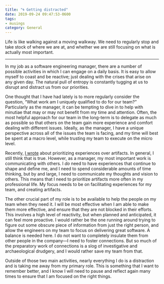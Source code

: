 ```yaml
---
title: "🌀 Getting distracted"
date: 2019-09-24 09:47:53-0600
tags:
- musings
category: General
---
```


Life is like walking against a moving walkway. We need to regularly stop and take stock of where we are at, and whether we are still focusing on what is actually most important.

***

In my job as a software engineering manager, there are a number of possible activities in which I can engage on a daily basis. It is easy to allow myself to coast and be reactive; just dealing with the crises that arise on any given day. The natural pull of entropy is constantly tugging at us to disrupt and distract us from our priorities.

One thought that I have had lately is to more regularly consider the question, “What work am I uniquely qualified to do for our team?” Particularly as the manager, it can be tempting to dive in to help with minutiae that may or may not benefit from my time and attention. Often, the most helpful approach for our team in the long-term is to delegate as much as possible so that others on the team gain more experience and comfort dealing with different issues. Ideally, as the manager, I have a unique perspective across all of the issues the team is facing, and my time will best be spent at a macro level, while trusting my team to execute on the micro level.

Recently, [I wrote](https://www.bennorris.com/2019/08/23/experiences-over-artifacts) about prioritizing experiences over artifacts. In general, I still think that is true. However, as a manager, my most important work is communicating with others. I *do* need to have experiences that continue to shape and define me, and I need to spend considerable amounts of time thinking, but by and large, I need to communicate my thoughts and vision to others. This means that I need to prioritize artifacts more often in my professional life. My focus needs to be on facilitating experiences for my team, and creating artifacts.

The other crucial part of my role is to be available to help the people on my team when they need it. I will be most effective when I am able to make them more effective, and ensure that they are not blocked in their efforts. This involves a high level of reactivity, but when planned and anticipated, it can feel more proactive. I would rather be the one running around trying to figure out some obscure piece of information from just the right person, and allow the engineers on my team to focus on delivering great software. A balance is needed here. I do not want to completely insulate them from other people in the company—I need to foster connections. But so much of the preparatory work of connections is a slog of investigative and archaeological drudgery, and I would rather save my team from that.

Outside of those two main activities, nearly everything I do is a distraction and is taking me away from my primary role. This is something that I want to remember better, and I know I will need to pause and reflect again many times to ensure that I am focused on the right things.